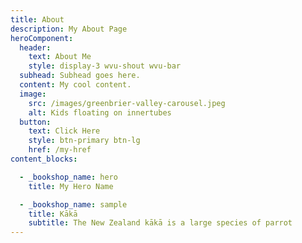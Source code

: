 ```yaml
---
title: About
description: My About Page
heroComponent:
  header:
    text: About Me
    style: display-3 wvu-shout wvu-bar
  subhead: Subhead goes here.
  content: My cool content.
  image:
    src: /images/greenbrier-valley-carousel.jpeg
    alt: Kids floating on innertubes
  button:
    text: Click Here
    style: btn-primary btn-lg
    href: /my-href
content_blocks:

  - _bookshop_name: hero
    title: My Hero Name

  - _bookshop_name: sample
    title: Kākā
    subtitle: The New Zealand kākā is a large species of parrot
---
```

